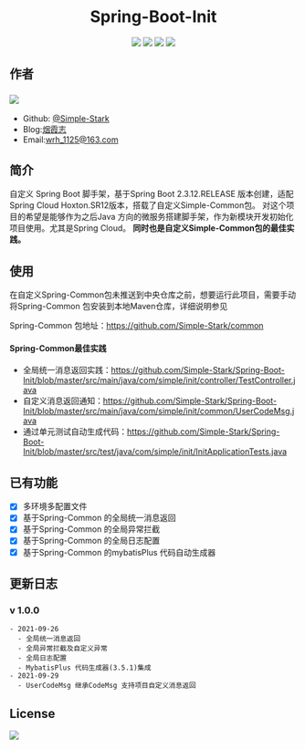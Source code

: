 # <center> Spring-Boot-Init

<div style="text-align: center;">

[![](https://img.shields.io/badge/blog-%40SimpleStark-blue.svg)](https://simplestark.top)
[![](https://img.shields.io/badge/SpringBoot-2.3.12.RELEASE-blue.svg)]({https://docs.spring.io/spring-boot/docs/2.3.12.RELEASE/reference/html/})
[![](https://img.shields.io/badge/SimpleCommon-v1.0.0-bule.svg)](https://github.com/Simple-Stark/common)
[![](https://img.shields.io/badge/license-GPL2.0-orange.svg)](https://github.com/Simple-Stark/common/blob/master/LICENSE)

</div>

## 作者
### [![](https://img.shields.io/badge/author-%40SimpleStark-blue.svg)](https://github.com/Simple-Stark)
- Github: [@Simple-Stark](https://github.com/Simple-Stark)
- Blog:[烟霞志](https://simplestark.top)
- Email:wrh_1125@163.com

## 简介

自定义 Spring Boot 脚手架，基于Spring Boot 2.3.12.RELEASE 版本创建，适配Spring Cloud Hoxton.SR12版本，搭载了自定义Simple-Common包。
对这个项目的希望是能够作为之后Java 方向的微服务搭建脚手架，作为新模块开发初始化项目使用。尤其是Spring Cloud。
**同时也是自定义Simple-Common包的最佳实践。**

## 使用
在自定义Spring-Common包未推送到中央仓库之前，想要运行此项目，需要手动将Spring-Common 包安装到本地Maven仓库，详细说明参见

Spring-Common 包地址：https://github.com/Simple-Stark/common

#### Spring-Common最佳实践
- 全局统一消息返回实践：https://github.com/Simple-Stark/Spring-Boot-Init/blob/master/src/main/java/com/simple/init/controller/TestController.java
- 自定义消息返回通知：https://github.com/Simple-Stark/Spring-Boot-Init/blob/master/src/main/java/com/simple/init/common/UserCodeMsg.java
- 通过单元测试自动生成代码：https://github.com/Simple-Stark/Spring-Boot-Init/blob/master/src/test/java/com/simple/init/InitApplicationTests.java


## 已有功能
- [x] 多环境多配置文件
- [x] 基于Spring-Common 的全局统一消息返回
- [x] 基于Spring-Common 的全局异常拦截
- [x] 基于Spring-Common 的全局日志配置
- [x] 基于Spring-Common 的mybatisPlus 代码自动生成器

## 更新日志
### v 1.0.0
    - 2021-09-26
      - 全局统一消息返回
      - 全局异常拦截及自定义异常
      - 全局日志配置
      - MybatisPlus 代码生成器(3.5.1)集成
    - 2021-09-29
      - UserCodeMsg 继承CodeMsg 支持项目自定义消息返回

## License

[![](https://img.shields.io/badge/license-GPL2.0-orange.svg)](https://github.com/Simple-Stark/Spring-Boot-Init/blob/master/LICENSE)

